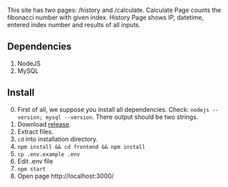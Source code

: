 This site has two pages: /history and /calculate. Calculate Page counts the fibonacci number with given index. History Page shows IP, datetime, entered index number and results of all inputs.

Dependencies
-------------
1. NodeJS
2. MySQL

Install
-------------
0. First of all, we suppose you install all dependencies. Check: `nodejs --version; mysql --version`. There output should be two strings.
1. Download [release](https://github.com/crazzymad777/fib/releases).
2. Extract files.
3. `cd` into installation directory.
4. `npm install && cd frontend && npm install`
5. `cp .env.example .env`
6. Edit .env file
7. `npm start`
8. Open page http://localhost:3000/
